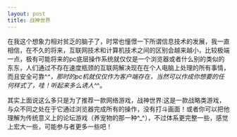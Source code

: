```yaml
---
layout: post 
title: 战神世界
---
```

在我这个想象力相对贫乏的脑子了，时常也憧憬一下所谓信息技术的发展，我一直相信，在不久的将来，互联网技术和计算机技术之间的区别会越来越小，比较极端一点，极有可能将来的pc底层操作系统就仅仅是一个浏览器或者什么别的类似的东东，人们通过不存在速度瓶颈的互联网解决现在在个人电脑上处理的所有事情，而且安全可靠^_^，那时的pc机就仅仅作为客户端存在，当然可以作成你想要的任何样式了，哇！听起来多么诱人^_^。

其实上面说这么多只是为了推荐一款网络游戏，战神世界:这是一款战略类游戏，与众不同之处在于它通过浏览器完成所有的操作，没有打斗画面！或者你可以把他理解为传统意义上的论坛游戏（养宠物的那一种^_^），不过体系更完整一些，感觉上宏大一些，可能参与者更多一些吧！